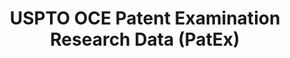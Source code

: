 ---
bigquery: https://console.cloud.google.com/bigquery?p=patents-public-data&d=uspto_oce_pair&page=dataset
citation: 'Graham, S. Marco, A., and Miller, A. (2015). “The USPTO Patent Examination
  Research Dataset: A Window on the Process of Patent Examination.”'
contributors: Graham, S. Marco, A., Miller, A.
cost: None
description: The latest version of PatEx (referred to below as the 2020 release) contains
  detailed information on nearly 11.9 million publicly-viewable provisional and non-provisional
  patent applications to the USPTO and over 4.6 million Patent Cooperation Treaty
  (PCT) applications. It is based on data that OCE downloaded from the Patent Examination
  Data System (PEDS) in April, 2021. The PEDS data are sourced from Public PAIR. The
  first time that OCE used PEDS as the basis of PatEx was for the 2019 release. We
  took the PEDS data and organized it into the familiar PatEx data files, which are
  based on the organization of the Public PAIR portal. The data files include information
  on each application’s characteristics, prosecution history, continuation history,
  claims of foreign priority, patent term adjustment history, publication history,
  and correspondence address information.
documentation: 'For the 2019 and later releases, new technical documentation is available
  https://www.uspto.gov/sites/default/files/documents/PatEx-2019-Technical-Doc.pdf


  A document describing the 2014-2017 data sets is available and can be cited as:
  Graham, Stuart J.H. and Marco, Alan C. and Miller, Richard, The USPTO Patent Examination
  Research Dataset: A Window on the Process of Patent Examination (November 30, 2015).
  Available at SSRN: https://ssrn.com/abstract=2702637.'
last_edit: Mon, 04 Apr 2022 19:06:22 GMT
location: https://www.uspto.gov/ip-policy/economic-research/research-datasets/patent-examination-research-dataset-public-pair
maintained_by: EconomicsData@uspto.gov
related_publications: https://ssrn.com/abstract=29956744, https://ssrn.com/abstract=2702637
schema_fields: '[''file_location'', ''parent_country'', ''earliest_pgpub_date'', ''inventor_address_type'',
  ''correspondence_region_code'', ''correspondence_name_line_1'', ''application_type'',
  ''examiner_name_last'', ''correspondence_street_line_1'', ''application_number'',
  ''abandon_date'', ''parent_country_code'', ''inventor_name_last'', ''examiner_art_unit'',
  ''uspc_class'', ''sequence_number'', ''recorded_date'', ''inventor_name_first'',
  ''correspondence_street_line_2'', ''event_code'', ''invention_title'', ''earliest_pgpub_number'',
  ''confirm_number'', ''inventor_region_code'', ''wipo_pub_number'', ''examiner_id'',
  ''wipo_pub_date'', ''uspc_subclass'', ''filing_date'', ''atty_docket_number'', ''small_entity_indicator'',
  ''child_filing_date'', ''inventor_name_middle'', ''correspondence_city'', ''correspondence_country_code'',
  ''examiner_name_first'', ''status_description'', ''appl_status_date'', ''foreign_parent_id'',
  ''correspondence_name_line_2'', ''appl_status_code'', ''status_code'', ''correspondence_country_name'',
  ''invention_subject_matter'', ''continuation_type'', ''customer_number'', ''examiner_name_middle'',
  ''parent_filing_date'', ''correspondence_postal_code'', ''event_description'', ''parent_application_number'',
  ''child_application_number'', ''patent_issue_date'', ''inventor_country_name'',
  ''patent_number'', ''disposal_type'', ''aia_first_to_file'', ''inventor_rank'',
  ''foreign_parent_date'', ''correspondence_region_name'', ''file_location_date'',
  ''application_number_pair'', ''inventor_country_code'']'
shortname: patex
tags:
- patents
- legal
- history
terms_of_use: 'USPTO’s online databases are not designed or intended to be a source
  for bulk downloads of USPTO data when accessed through the website’s interfaces.
  Individuals, companies, IP addresses, or blocks of IP addresses who, in effect,
  deny or decrease service by generating unusually high numbers of database accesses
  (searches, pages, or hits), whether generated manually or in an automated fashion,
  may be denied access to USPTO servers without notice.


  Bulk data products may be separately obtained from the USPTO, either for free or
  at the cost of dissemination. For details, see information on Electronic Bulk Data
  Products: https://www.uspto.gov/learning-and-resources/electronic-bulk-data-products'
title: USPTO OCE Patent Examination Research Data (PatEx)
uuid: 4342caa7-23af-420c-b2f6-6088f133df6a
---